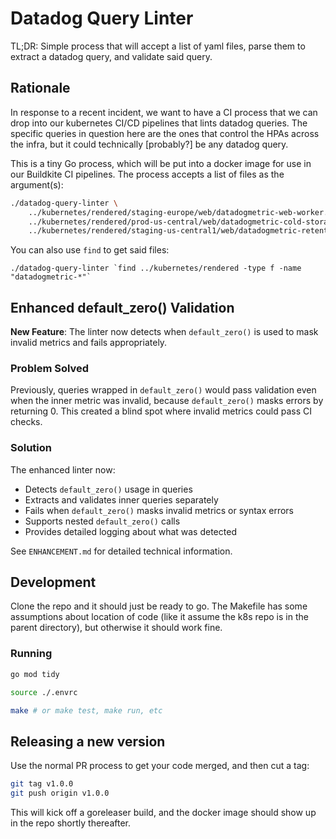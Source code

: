 # Datadog Query Linter

TL;DR: Simple process that will accept a list of yaml files, parse them to extract a datadog query, and validate said query.

## Rationale

In response to a recent incident, we want to have a CI process that we can drop into our kubernetes CI/CD pipelines that lints datadog queries. The specific queries in question here are the ones that control the HPAs across the infra, but it could technically [probably?] be any datadog query.

This is a tiny Go process, which will be put into a docker image for use in our Buildkite CI pipelines. The process accepts a list of files as the argument(s):

```bash
./datadog-query-linter \
    ../kubernetes/rendered/staging-europe/web/datadogmetric-web-worker.yaml \
    ../kubernetes/rendered/prod-us-central/web/datadogmetric-cold-storage-latency.yaml \
    ../kubernetes/rendered/staging-us-central1/web/datadogmetric-retention-workflow-latency.yaml
```

You can also use `find` to get said files:

```
./datadog-query-linter `find ../kubernetes/rendered -type f -name "datadogmetric-*"`
```

## Enhanced default_zero() Validation

**New Feature**: The linter now detects when `default_zero()` is used to mask invalid metrics and fails appropriately.

### Problem Solved
Previously, queries wrapped in `default_zero()` would pass validation even when the inner metric was invalid, because `default_zero()` masks errors by returning 0. This created a blind spot where invalid metrics could pass CI checks.

### Solution
The enhanced linter now:
- Detects `default_zero()` usage in queries
- Extracts and validates inner queries separately  
- Fails when `default_zero()` masks invalid metrics or syntax errors
- Supports nested `default_zero()` calls
- Provides detailed logging about what was detected

See `ENHANCEMENT.md` for detailed technical information.

## Development

Clone the repo and it should just be ready to go. The Makefile has some assumptions about location of code (like it assume the k8s repo is in the parent directory), but otherwise it should work fine.

### Running

```bash
go mod tidy

source ./.envrc

make # or make test, make run, etc
```

## Releasing a new version

Use the normal PR process to get your code merged, and then cut a tag:

```bash
git tag v1.0.0
git push origin v1.0.0
```

This will kick off a goreleaser build, and the docker image should show up in the repo shortly thereafter.

